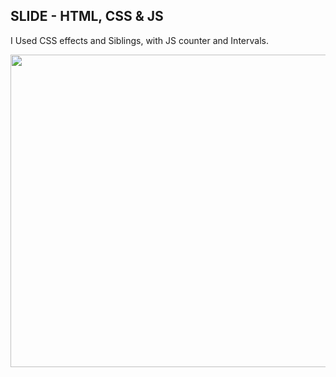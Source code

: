  <h2>SLIDE - HTML, CSS & JS </h2>
   <p>I Used CSS effects and Siblings, with JS counter and Intervals.  </p>
    
 <img src="src/assets/gif2.gif"  width="1000" height="500">
